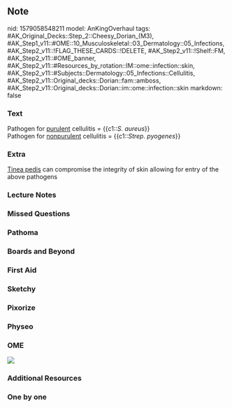 ## Note
nid: 1579058548211
model: AnKingOverhaul
tags: #AK_Original_Decks::Step_2::Cheesy_Dorian_(M3), #AK_Step1_v11::#OME::10_Musculoskeletal::03_Dermatology::05_Infections, #AK_Step2_v11::!FLAG_THESE_CARDS::!DELETE, #AK_Step2_v11::!Shelf::FM, #AK_Step2_v11::#OME_banner, #AK_Step2_v11::#Resources_by_rotation::IM::ome::infection::skin, #AK_Step2_v11::#Subjects::Dermatology::05_Infections::Cellulitis, #AK_Step2_v11::Original_decks::Dorian::fam::amboss, #AK_Step2_v11::Original_decks::Dorian::im::ome::infection::skin
markdown: false

### Text
<div>
  Pathogen for <u>purulent</u> cellulitis = {{c1::<i>S.
  aureus</i>}}
</div>
<div>
  Pathogen for <u>nonpurulent</u> cellulitis = {{c1::<i>Strep.
  pyogenes</i>}}
</div>

### Extra
<u>Tinea pedis</u> can compromise the integrity of skin allowing
for entry of the above pathogens

### Lecture Notes


### Missed Questions


### Pathoma


### Boards and Beyond


### First Aid


### Sketchy


### Pixorize


### Physeo


### OME
<div class="ome-widget">
  <a href="https://onlinemeded.org?ref=anki"><img src=
  "_OME_AnkiFlashcards_General_3.png"></a>
</div>

### Additional Resources


### One by one

